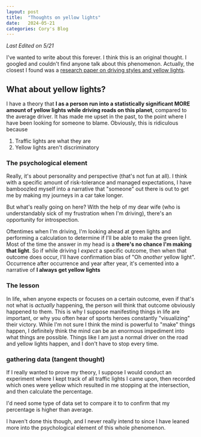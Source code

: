 ```yaml
---
layout: post
title:  "Thoughts on yellow lights"
date:   2024-05-21
categories: Cory's Blog
---
```


*Last Edited on 5/21*

I've wanted to write about this forever. I think this is an original thought. I googled and couldn't find anyone talk about this phenomenon. Actually, the closest I found was a [research paper on driving styles and yellow lights](https://www.researchgate.net/publication/356304031_Yellow_Light_Decision_Based_On_Driving_Style_Day_Or_Night).

## What about yellow lights?

I have a theory that **I as a person run into a statistically significant MORE amount of yellow lights while driving roads on this planet**, compared to the average driver. It has made me upset in the past, to the point where I have been looking for someone to blame. Obviously, this is ridiculous because

1. Traffic lights are what they are
2. Yellow lights aren't discriminatory

### The psychological element

Really, it's about personality and perspective (that's not fun at all). I think with a specific amount of risk-tolerance and managed expectations, I have bamboozled myself into a narrative that "someone" out there is out to get me by making my journeys in a car take longer.

But what's really going on here? With the help of my dear wife (who is understandably sick of my frustration when I'm driving), there's an opportunity for introspection.

Oftentimes when I'm driving, I'm looking ahead at green lights and performing a calculation to determine if I'll be able to make the green light. Most of the time the answer in my head is a **there's no chance I'm making that light**. So if while driving I *expect* a specific outcome, then when that outcome does occur, I'll have confirmation bias of "Oh *another* yellow light". Occurrence after occurrence and year after year, it's cemented into a narrative of **I always get yellow lights**

### The lesson

In life, when anyone expects or focuses on a certain outcome, even if that's not what is *actually* happening, the person will think that outcome obviously happened to them. This is why I suppose manifesting things in life are important, or why you often hear of sports heroes constantly "visualizing" their victory. While I'm not sure I think the mind is powerful to "make" things happen, I definitely think the mind can be an enormous impediment into what things are possible. Things like I am just a normal driver on the road and yellow lights happen, and I don't have to stop every time.


### gathering data (tangent thought)

If I really wanted to prove my theory, I suppose I would conduct an experiment where I kept track of all traffic lights I came upon, then recorded which ones were yellow which resulted in me stopping at the intersection, and then calculate the percentage.

I'd need some type of data set to compare it to to confirm that my percentage is higher than average.

I haven't done this though, and I never really intend to since I have leaned more into the psychological element of this whole phenomenon.


